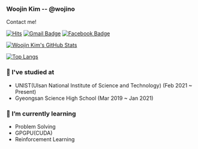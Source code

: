 ### Woojin Kim -- @wojino

Contact me!

[![Hits](https://hits.seeyoufarm.com/api/count/incr/badge.svg?url=https%3A%2F%2Fgithub.com%2Fwojino)](https://github.com/wojino)
[![Gmail Badge](https://img.shields.io/badge/-Mail-d14836?style=flat-square&logo=Minutemailer&logoColor=white&link=mailto:wojino.kim@gmail.com)](mailto:wojino.kim@gmail.com)
[![Facebook Badge](https://img.shields.io/badge/-Facebook-1877f2?style=flat-square&logo=facebook&logoColor=white&link=https://www.facebook.com/wojino/)](https://www.facebook.com/wojino/)


[![Woojin Kim's GitHub Stats](https://github-readme-stats.vercel.app/api?username=wojino&count_private=true)](https://github.com/wojino)

[![Top Langs](https://github-readme-stats.vercel.app/api/top-langs/?username=wojino&layout=compact&langs_count=8)](https://github.com/wojino)


### 🏫 I've studied at
- UNIST(Ulsan National Institute of Science and Technology) (Feb 2021 ~ Present)
- Gyeongsan Science High School (Mar 2019 ~ Jan 2021)

### 🌱 I’m currently learning
- Problem Solving
- GPGPU(CUDA)
- Reinforcement Learning
